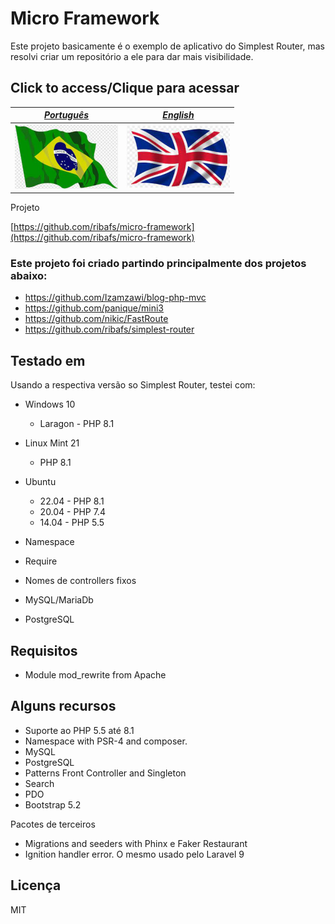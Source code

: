 # Micro Framework

Este projeto basicamente é o exemplo de aplicativo do Simplest Router, mas resolvi criar um repositório a ele para dar mais visibilidade.

## Click to access/Clique para acessar

[*Português*](pt-BR) | [*English*](en-US)
----------- | ----------
<a href="pt"><img src="pt.png"> | <a href="en"><img src="en.png">

Projeto

[https://github.com/ribafs/micro-framework](https://github.com/ribafs/micro-framework)

### Este projeto foi criado partindo principalmente dos projetos abaixo:

- https://github.com/Izamzawi/blog-php-mvc
- https://github.com/panique/mini3
- https://github.com/nikic/FastRoute
- https://github.com/ribafs/simplest-router

## Testado em

Usando a respectiva versão so Simplest Router, testei com:

- Windows 10
    - Laragon - PHP 8.1
- Linux Mint 21
    - PHP 8.1
- Ubuntu
    - 22.04 - PHP 8.1
    - 20.04 - PHP 7.4
    - 14.04 - PHP 5.5

- Namespace
- Require
- Nomes de controllers fixos

- MySQL/MariaDb
- PostgreSQL

## Requisitos

- Module mod_rewrite from Apache

## Alguns recursos

- Suporte ao PHP 5.5 até 8.1
- Namespace with PSR-4 and composer.
- MySQL
- PostgreSQL
- Patterns Front Controller and Singleton
- Search
- PDO
- Bootstrap 5.2

Pacotes de terceiros

- Migrations and seeders with Phinx e Faker Restaurant
- Ignition handler error. O mesmo usado pelo Laravel 9


## Licença

MIT
    
